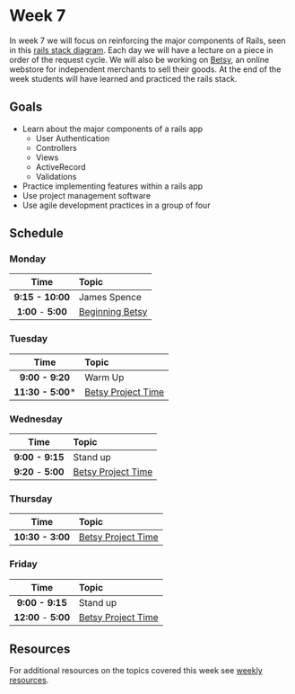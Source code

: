 # Week 7

In week 7 we will focus on reinforcing the major components of Rails, seen in this [rails stack diagram](resources/rails-request-cycle.pdf). Each day we will have a lecture on a piece in order of the request cycle. We will also be working on [Betsy](resources/betsy.md), an online webstore for independent merchants to sell their goods. At the end of the week students will have learned and practiced the rails stack.

## Goals

- Learn about the major components of a rails app
    - User Authentication
    - Controllers
    - Views
    - ActiveRecord
    - Validations
- Practice implementing features within a rails app
- Use project management software
- Use agile development practices in a group of four



## Schedule
### Monday

| Time              | Topic               |
|:-----------------:|:--------------------|
| **9:15 - 10:00**  | James Spence   |
| **1:00** - **5:00** | [Beginning Betsy](resources/betsy.md)|


### Tuesday

| Time              | Topic                       |
|:-----------------:|:----------------------------|
| **9:00 - 9:20**     | Warm Up                  |
| **11:30 - 5:00***   | [Betsy Project Time](resources/betsy.md)                |



### Wednesday

| Time              | Topic               |
|:-----------------:|:--------------------|
| **9:00 - 9:15**      | Stand up            |
| **9:20** - **5:00** | [Betsy Project Time](resources/betsy.md)|

### Thursday

| Time              | Topic               |
|:-----------------:|:--------------------|
| **10:30 - 3:00**   | [Betsy Project Time](resources/betsy.md) |


### Friday

| Time              | Topic               |
|:-----------------:|:--------------------|
| **9:00 - 9:15**   | Stand up            |
| **12:00** - **5:00** | [Betsy Project Time](resources/betsy.md)|

## Resources
For additional resources on the topics covered this week see [weekly resources](resources/resources.md).
